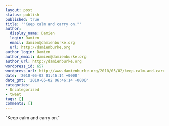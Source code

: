 ```yaml
---
layout: post
status: publish
published: true
title: '"Keep calm and carry on."'
author:
  display_name: Damien
  login: Damien
  email: damien@damienburke.org
  url: http://damienburke.org
author_login: Damien
author_email: damien@damienburke.org
author_url: http://damienburke.org
wordpress_id: 657
wordpress_url: http://www.damienburke.org/2010/05/02/keep-calm-and-carry-on/
date: '2010-05-02 01:46:14 +0000'
date_gmt: '2010-05-02 06:46:14 +0000'
categories:
- Uncategorized
- tweet
tags: []
comments: []
---
```

<p>"Keep calm and carry on."</p>
